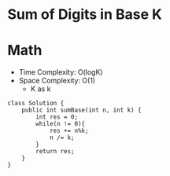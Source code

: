 # Sum of Digits in Base K
# Math
* Time Complexity: O(logK)
* Space Complexity: O(1)
	* K as k
```
class Solution {
    public int sumBase(int n, int k) {
        int res = 0;
        while(n != 0){
            res += n%k;
            n /= k;
        }
        return res;
    }
}
```